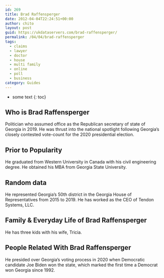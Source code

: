 ```yaml
---
id: 269
title: Brad Raffensperger
date: 2012-04-04T22:24:51+00:00
author: chito
layout: post
guid: https://ukdataservers.com/brad-raffensperger/
permalink: /04/04/brad-raffensperger
tags:
  - claims
  - lawyer
  - doctor
  - house
  - multi family
  - online
  - poll
  - business
category: Guides
---
```


* some text
{: toc}


## Who is  Brad Raffensperger
                  
                  
                  
Politician who assumed office as the Republican secretary of state of Georgia in 2019. He was thrust into the national spotlight following Georgia&#8217;s closely contested vote-count for the 2020 presidential election.
                  
                
                
                
## Prior to Popularity 
                  
                  
                  
He graduated from Western University in Canada with his civil engineering degree. He obtained his MBA from Georgia State University. 
                  
                
                
                
## Random data 
                  
                  
                  
He represented Georgia&#8217;s 50th district in the Georgia House of Representatives from 2015 to 2019. He has worked as the CEO of Tendon Systems, LLC. 
                  
                
                
                
## Family & Everyday Life of Brad Raffensperger
                  
                  
                  
He has three kids with his wife, Tricia.
                  
                
                
                
## People Related With  Brad Raffensperger
                  
                  
                  
He presided over Georgia&#8217;s voting process in 2020 when Democratic candidate Joe Biden won the state, which marked the first time a Democrat won Georgia since 1992.
                  
                
              
            
          
          
          
    
    
  
